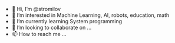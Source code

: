 - 👋 Hi, I’m @stromilov
- 👀 I’m interested in Machine Learning, AI, robots, education, math
- 🌱 I’m currently learning System programming
- 💞️ I’m looking to collaborate on ...
- 📫 How to reach me ...

<!---
stromilov/stromilov is a ✨ special ✨ repository because its `README.md` (this file) appears on your GitHub profile.
You can click the Preview link to take a look at your changes.
--->
